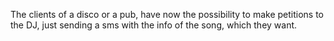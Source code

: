 The clients of a disco or a pub, have now the possibility to make petitions to the DJ, just sending a sms with the info of the song, which they want.